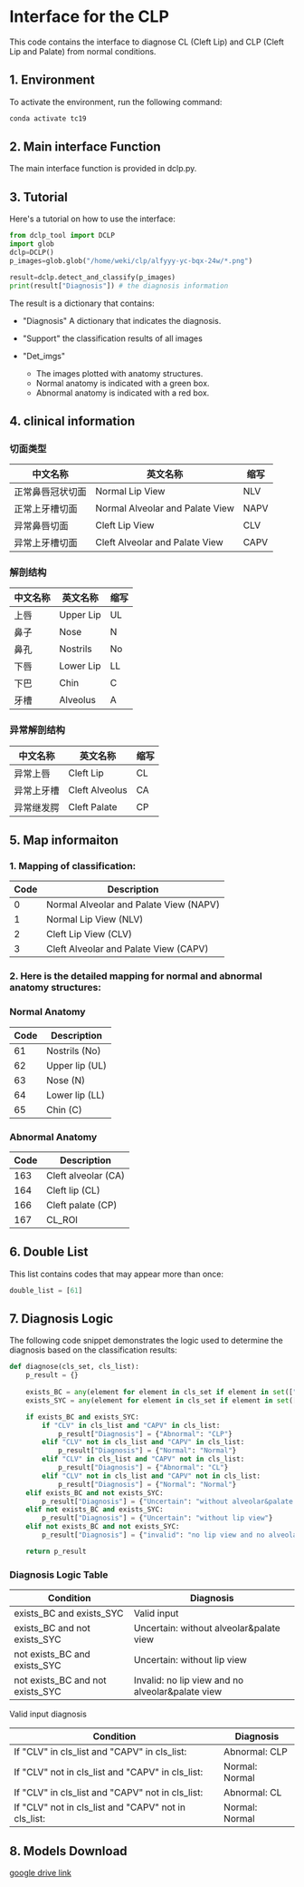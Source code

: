 # Interface for the CLP

This code contains the interface to diagnose CL (Cleft Lip) and CLP (Cleft Lip and Palate) from normal conditions.


## 1. Environment
To activate the environment, run the following command:
```bash
conda activate tc19
```

## 2. Main interface Function
The main interface function is provided in dclp.py.


## 3. Tutorial
Here's a tutorial on how to use the interface:

```python
from dclp_tool import DCLP
import glob
dclp=DCLP() 
p_images=glob.glob("/home/weki/clp/alfyyy-yc-bqx-24w/*.png")

result=dclp.detect_and_classify(p_images)
print(result["Diagnosis"]) # the diagnosis information
```
The result is a dictionary that contains:

-  "Diagnosis"
    A dictionary that indicates the diagnosis.

-  "Support"
     the classification results of all images


-  "Det_imgs"
    - The images plotted with anatomy structures.
    - Normal anatomy is indicated with a green box.
    - Abnormal anatomy is indicated with a red box.


## 4. clinical information

### 切面类型

| 中文名称       | 英文名称                        | 缩写  |
| -------------- | ------------------------------- | ----- |
| 正常鼻唇冠状切面 | Normal Lip View                | NLV   |
| 正常上牙槽切面 | Normal Alveolar and Palate View | NAPV  |
| 异常鼻唇切面   | Cleft Lip View                  | CLV   |
| 异常上牙槽切面 | Cleft Alveolar and Palate View  | CAPV  |

### 解剖结构

| 中文名称 | 英文名称   | 缩写 |
| -------- | ---------- | ---- |
| 上唇     | Upper Lip  | UL   |
| 鼻子     | Nose       | N    |
| 鼻孔     | Nostrils   | No   |
| 下唇     | Lower Lip  | LL   |
| 下巴     | Chin       | C    |
| 牙槽     | Alveolus   | A    |

### 异常解剖结构

| 中文名称 | 英文名称     | 缩写 |
| -------- | ------------ | ---- |
| 异常上唇 | Cleft Lip    | CL   |
| 异常上牙槽 | Cleft Alveolus | CA   |
| 异常继发腭 | Cleft Palate   | CP   |

## 5. Map informaiton

### 1.   Mapping of classification:

|Code	|Description|
|---|---|
|0|	Normal Alveolar and Palate View (NAPV)|
|1|	Normal Lip View (NLV)|
|2|	Cleft Lip View (CLV)|
|3|	Cleft Alveolar and Palate View (CAPV)|



### 2.  Here is the detailed mapping for normal and abnormal anatomy structures:


### Normal Anatomy
|Code|	Description|
|---|---|
|61|	Nostrils (No)|
|62|	Upper lip (UL)|
|63|	Nose (N)|
|64|	Lower lip (LL)|
|65|	Chin (C)|


### Abnormal Anatomy
|Code|	Description|
|---|---|
|163|	Cleft alveolar (CA)|
|164|	Cleft lip (CL)|
|166|	Cleft palate (CP)|
|167|	CL_ROI|

## 6. Double List
This list contains codes that may appear more than once:

```python
double_list = [61]
```

## 7. Diagnosis Logic
The following code snippet demonstrates the logic used to determine the diagnosis based on the classification results:
```python
def diagnose(cls_set, cls_list):
    p_result = {}
    
    exists_BC = any(element for element in cls_set if element in set(["NLV", "CLV"]))
    exists_SYC = any(element for element in cls_set if element in set(["NAPV", "CAPV"]))

    if exists_BC and exists_SYC:
        if "CLV" in cls_list and "CAPV" in cls_list:
            p_result["Diagnosis"] = {"Abnormal": "CLP"}
        elif "CLV" not in cls_list and "CAPV" in cls_list:
            p_result["Diagnosis"] = {"Normal": "Normal"}
        elif "CLV" in cls_list and "CAPV" not in cls_list:
            p_result["Diagnosis"] = {"Abnormal": "CL"}
        elif "CLV" not in cls_list and "CAPV" not in cls_list:
            p_result["Diagnosis"] = {"Normal": "Normal"}
    elif exists_BC and not exists_SYC:
        p_result["Diagnosis"] = {"Uncertain": "without alveolar&palate view"}
    elif not exists_BC and exists_SYC:
        p_result["Diagnosis"] = {"Uncertain": "without lip view"}
    elif not exists_BC and not exists_SYC:
        p_result["Diagnosis"] = {"invalid": "no lip view and no alveolar&palate view"}

    return p_result
```

### Diagnosis Logic Table
|Condition|	Diagnosis|
|---|---|
|exists_BC and exists_SYC| Valid input|
|exists_BC and not exists_SYC|	Uncertain: without alveolar&palate view|
|not exists_BC and exists_SYC|	Uncertain: without lip view|
|not exists_BC and not exists_SYC|	Invalid: no lip view and no alveolar&palate view|


Valid input diagnosis

|Condition|	Diagnosis|
|---|---|
| If "CLV" in cls_list and "CAPV" in cls_list:| Abnormal: CLP|
| If "CLV" not in cls_list and "CAPV" in cls_list:| Normal: Normal|
| If "CLV" in cls_list and "CAPV" not in cls_list:| Abnormal: CL|
| If "CLV" not in cls_list and "CAPV" not in cls_list:| Normal: Normal|



## 8. Models Download

[google drive link](https://drive.google.com/drive/folders/1813fxUThopEOnOtaotjylm8zgK9S1ENE?usp=drive_link)

